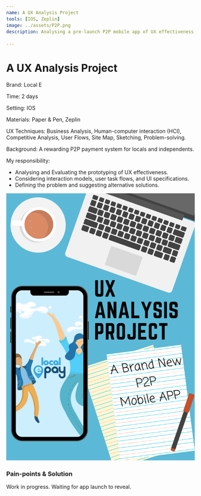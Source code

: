 ```yaml
---
name: A UX Analysis Project
tools: [IOS, Zeplin]
image: ../assets/P2P.png
description: Analysing a pre-launch P2P mobile app of UX effectiveness. Defining issues by testing interaction models and evaluating user journey.

---
```


# A UX Analysis Project

Brand: Local E

Time: 2 days

Setting: IOS

Materials: Paper & Pen, Zeplin

UX Techniques: Business Analysis, Human-computer interaction (HCI), Competitive Analysis, User Flows, Site Map, Sketching, Problem-solving.

Background: A rewarding P2P payment system for locals and independents.

My responsibility: 	
* Analysing and Evaluating the prototyping of UX effectiveness.  
*	Considering interaction models, user task flows, and UI specifications.
*	Defining the problem and suggesting alternative solutions.

![poster](../assets/P2P.png)

### Pain-points & Solution

Work in progress. Waiting for app launch to reveal.
